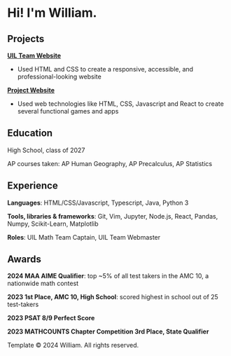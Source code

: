 # Hi! I'm William.

## Projects

[**UIL Team Website**](https://reagan-uil.github.io)
- Used HTML and CSS to create a responsive, accessible, and professional-looking website

[**Project Website**](https://renaissancedog.github.io/myprojects)
- Used web technologies like HTML, CSS, Javascript and React to create several functional games and apps

## Education

High School, class of 2027

AP courses taken: AP Human Geography, AP Precalculus, AP Statistics

## Experience

**Languages**: HTML/CSS/Javascript, Typescript, Java, Python 3

**Tools, libraries & frameworks**: Git, Vim, Jupyter, Node.js, React, Pandas, Numpy, Scikit-Learn, Matplotlib<br>

**Roles**: UIL Math Team Captain, UIL Team Webmaster

## Awards

**2024 MAA AIME Qualifier**: top ~5% of all test takers in the AMC 10, a nationwide math contest

**2023 1st Place, AMC 10, High School**: scored highest in school out of 25 test-takers

**2023 PSAT 8/9 Perfect Score**

**2023 MATHCOUNTS Chapter Competition 3rd Place, State Qualifier**

Template &copy; 2024 William. All rights reserved.
